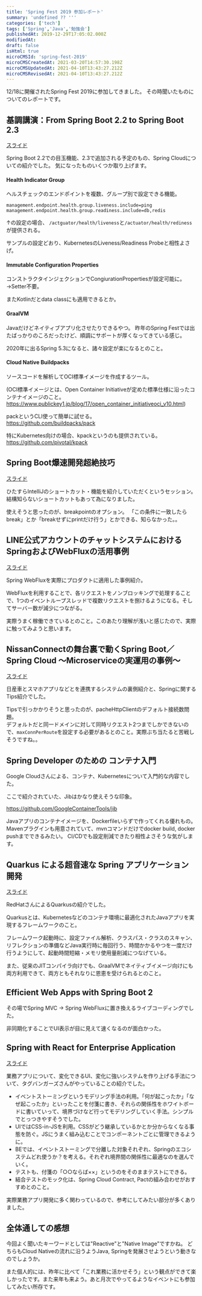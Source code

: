 ```yaml
---
title: 'Spring Fest 2019 参加レポート'
summary: 'undefined ?? '''
categories: ['tech']
tags: ['Spring','Java','勉強会']
publishedAt: 2019-12-29T17:05:02.000Z
modifiedAt: 
draft: false
isHtml: true
microCMSId: 'spring-fest-2019'
microCMSCreatedAt: 2021-03-20T14:57:30.198Z
microCMSUpdatedAt: 2021-04-10T13:43:27.212Z
microCMSRevisedAt: 2021-04-10T13:43:27.212Z
---
```

<p>12/18に開催されたSpring Fest 2019に参加してきました。
その時聞いたものについてのレポートです。</p>
<h2 id="基調講演：from-spring-boot-22-to-spring-boot-23">基調講演：From Spring Boot 2.2 to Spring Boot 2.3</h2>
<p><a href="https://www.slideshare.net/makingx/from-spring-boot-22-to-spring-boot-23-jsug">スライド</a></p>
<p>Spring Boot 2.2での目玉機能、2.3で追加される予定のもの、Spring Cloudについての紹介でした。
気になったものいくつか取り上げます。</p>
<h4 id="health-indicator-group">Health Indicator Group</h4>
<p>ヘルスチェックのエンドポイントを複数、グループ別で設定できる機能。</p>
<pre><code class="language-none">management.endpoint.health.group.liveness.include=ping
management.endpoint.health.group.readiness.include=db,redis
</code></pre>
<p>↑の設定の場合、
<code>/actguator/health/liveness</code>と<code>/actuator/health/rediness</code>が提供される。</p>
<p>サンプルの設定どおり、KubernetesのLiveness/Readiness Probeと相性よさげ。</p>
<h4 id="immutable-configuration-properties">Immutable Configuration Properties</h4>
<p>コンストラクタインジェクションでCongiurationPropertiesが設定可能に。
→Setter不要。</p>
<p>またKotlinだとdata classにも適用できるとか。</p>
<h4 id="graalvm">GraalVM</h4>
<p>Javaだけどネイティブアプリ化させたりできるやつ。
昨年のSpring Festでは出たばっかりのころだったけど、順調にサポートが厚くなってきている感じ。</p>
<p>2020年に出るSpring 5.3になると、諸々設定が楽になるとのこと。</p>
<h4 id="cloud-native-buildpacks">Cloud Native Buildpacks</h4>
<p>ソースコードを解析してOCI標準イメージを作成するツール。</p>
<p>(OCI標準イメージとは、Open Container Initiativeが定めた標準仕様に沿ったコンテナイメージのこと。 <a href="https://www.publickey1.jp/blog/17/open_container_initiativeoci_v10.html">https://www.publickey1.jp/blog/17/open_container_initiativeoci_v10.html</a>)</p>
<p>packというCLI使って簡単に試せる。<br><a href="https://github.com/buildpacks/pack">https://github.com/buildpacks/pack</a></p>
<p>特にKubernetes向けの場合、kpackというのも提供されている。
<a href="https://github.com/pivotal/kpack">https://github.com/pivotal/kpack</a></p>
<h2 id="spring-boot爆速開発超絶技巧">Spring Boot爆速開発超絶技巧</h2>
<p><a href="https://speakerdeck.com/yusuke/spring-boot-and-intellij-idea-technique">スライド</a></p>
<p>ひたすらIntelliJのショートカット・機能を紹介していただくというセッション。
結構知らないショートカットもあって為になりました。</p>
<p>使えそうと思ったのが、breakpointのオプション。
「この条件に一致したらbreak」とか「breakせずにprintだけ行う」とかできる、知らなかった。。</p>
<h2 id="line公式アカウントのチャットシステムにおけるspringおよびwebfluxの活用事例">LINE公式アカウントのチャットシステムにおけるSpringおよびWebFluxの活用事例</h2>
<p><a href="https://speakerdeck.com/line_developers/examples-of-using-spring-and-webflux-in-the-chat-system-for-line-official-accounts">スライド</a></p>
<p>Spring WebFluxを実際にプロダクトに適用した事例紹介。</p>
<p>WebFluxを利用することで、各リクエストをノンブロッキングで処理することで、1つのイベントループスレッドで複数リクエストを捌けるようになる。そしてサーバー数が減少につながる。</p>
<p>実際うまく稼働できているとのこと。このあたり理解が浅いと感じたので、実際に触ってみようと思います。</p>
<h2 id="nissanconnectの舞台裏で動くspring-boot／spring-cloud-〜microserviceの実運用の事例〜">NissanConnectの舞台裏で動くSpring Boot／Spring Cloud 〜Microserviceの実運用の事例〜</h2>
<p><a href="https://www.slideshare.net/DaisukeMorishita1/spring-boot-and-spring-cloud-inside-nissanconnect-at-spring-fest-19">スライド</a></p>
<p>日産車とスマホアプリなどとを連携するシステムの裏側紹介と、Springに関するTips紹介でした。</p>
<p>Tipsで引っかかりそうと思ったのが、pacheHttpClientのデフォルト接続数問題。<br>デフォルトだと同一ドメインに対して同時リクエスト2つまでしかできないので、<code>maxConnPerRoute</code>を設定する必要があるとのこと。実際ぶち当たると苦戦しそうですね。。</p>
<h2 id="spring-developer-のための-コンテナ入門">Spring Developer のための コンテナ入門</h2>
<p>Google Cloudさんによる、コンテナ、Kubernetesについて入門的な内容でした。</p>
<p>ここで紹介されていた、Jibはかなり使えそうな印象。</p>
<p><a href="https://github.com/GoogleContainerTools/jib">https://github.com/GoogleContainerTools/jib</a></p>
<p>Javaアプリのコンテナイメージを、Dockerfileいらずで作ってくれる優れもの。
Mavenプラグインも用意されていて、mvnコマンドだけでdocker build, docker pushまでできるみたい。
CI/CDでも設定削減できたり相性よさそうな気がします。</p>
<h2 id="quarkus-による超音速な-spring-アプリケーション開発">Quarkus による超音速な Spring アプリケーション開発</h2>
<p><a href="https://www.slideshare.net/ChihiroIto1/quarkus-spring">スライド</a></p>
<p>RedHatさんによるQuarkusの紹介でした。</p>
<p>Quarkusとは、Kubernetesなどのコンテナ環境に最適化されたJavaアプリを実現するフレームワークのこと。</p>
<p>フレームワーク起動時に、設定ファイル解析、クラスパス・クラスのスキャン、リフレクションの準備などJava実行時に毎回行う、時間かかるやつを一度だけ行うようにして、起動時間短縮・メモリ使用量削減につなげている。</p>
<p>また、従来のJITコンパイラ向けでも、GraalVMでネイティブイメージ向けにも両方利用できて、両方ともそれなりに恩恵を受けられるとのこと。</p>
<h2 id="efficient-web-apps-with-spring-boot-2">Efficient Web Apps with Spring Boot 2</h2>
<p>その場でSpring MVC -&gt; Spring WebFluxに置き換えるライブコーディングでした。</p>
<p>非同期化することでUI表示が目に見えて速くなるのが面白かった。</p>
<h2 id="spring-with-react-for-enterprise-application">Spring with React for Enterprise Application</h2>
<p><a href="https://speakerdeck.com/sdaigo/spring-with-react-for-enterprise-application">スライド</a></p>
<p>業務アプリについて、変化できるUI、変化に強いシステムを作り上げる手法について、タグバンガーズさんがやっていることの紹介でした。</p>
<ul>
<li>イベントストーミングというモデリング手法の利用。「何が起こったか」「なぜ起こったか」といったことを付箋に書き、それらの関係性をホワイトボードに書いていって、境界づけなど行ってモデリングしていく手法。シンプルでとっつきやすそうでした。</li>
<li>UIではCSS-in-JSを利用。CSSがどう継承しているかとか分からなくなる事態を防ぐ。JSにうまく組み込むことでコンポーネントごとに管理できるように。</li>
<li>BEでは、イベントストーミングで分離した対象それぞれ、Springのエコシステムどれ使うか？を考える。それぞれ境界間の関係性に最適なのを選んでいく。</li>
<li>テストも、付箋の「○○ならば××」というのをそのままテストにできる。</li>
<li>結合テストのモック化は、Spring Cloud Contract, Pactの組み合わせがおすすめとのこと。</li>
</ul>
<p>実際業務アプリ開発に多く関わっているので、参考にしてみたい部分が多くありました。</p>
<h2 id="全体通しての感想">全体通しての感想</h2>
<p>今回よく聞いたキーワードとしては&quot;Reactive&quot;と&quot;Native Image&quot;ですかね。
どちらもCloud Nativeの流れに沿うようJava, Springを発展させようという動きなのでしょうか。</p>
<p>また個人的には、昨年に比べて「これ業務に活かせそう」という観点ができて楽しかったです。また来年も来よう。あと月次でやってるようなイベントにも参加してみたい所存です。</p>

    